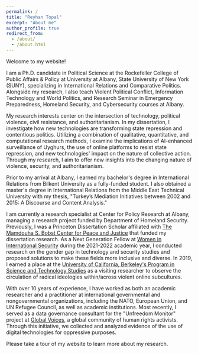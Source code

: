 ```yaml
---
permalink: /
title: "Reyhan Topal"
excerpt: "About me"
author_profile: true
redirect_from: 
  - /about/
  - /about.html
---
```


Welcome to my website!

I am a Ph.D. candidate in Political Science at the Rockefeller College of Public Affairs & Policy at University at Albany, State University of New York (SUNY), specializing in International Relations and Comparative Politics. Alongside my research, I also teach Violent Political Conflict, Information Technology and World Politics, and Research Seminar in Emergency Preparedness, Homeland Security, and Cybersecurity courses at Albany.

My research interests center on the intersection of technology, political violence, civil resistance, and authoritarianism. In my dissertation, I investigate how new technologies are transforming state repression and contentious politics. Utilizing a combination of qualitative, quantitative, and computational research methods, I examine the implications of AI-enhanced surveillance of Uyghurs, the use of online platforms to resist state repression, and new technologies' impact on the nature of collective action. Through my research, I aim to offer new insights into the changing nature of violence, security, and authoritarianism.

Prior to my arrival at Albany, I earned my bachelor's degree in International Relations from Bilkent University as a fully-funded student. I also obtained a master's degree in International Relations from the Middle East Technical University with my thesis, "Turkey’s Mediation Initiatives between 2002 and 2015: A Discourse and Content Analysis."

I am currently a research specialist at Center for Policy Research at Albany, managing a research project funded by Department of Homeland Security. Previously, I was a Princeton Dissertation Scholar affiliated with [The Mamdouha S. Bobst Center for Peace and Justice](https://bobst.princeton.edu/) that funded my dissertation research. As a Next Generation Fellow at [Women in International Security](https://wiisglobal.org/) during the 2021-2022 academic year, I conducted research on the gender gap in technology and security studies and proposed solutions to make these fields more inclusive and diverse. In 2019, I earned a place at the [University of California, Berkeley's Program in Science and Technology Studies](https://cstms.berkeley.edu/research/sts/) as a visiting researcher to observe the circulation of radical ideologies within/across violent online subcultures.

With over 10 years of experience, I have worked as both an academic researcher and a practitioner at international governmental and nongovernmental organizations, including the NATO, European Union, and UN Refugee Council, as well as academic institutions. Most recently, I served as a data governance consultant for the "Unfreedom Monitor" project at [Global Voices](https://globalvoices.org/), a global community of human rights activists. Through this initiative, we collected and analyzed evidence of the use of digital technologies for oppressive purposes.

Please take a tour of my website to learn more about my research.

